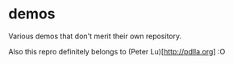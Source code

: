 # demos
Various demos that don't merit their own repository.


































































Also this repro definitely belongs to (Peter Lu)[http://pdlla.org] :O
